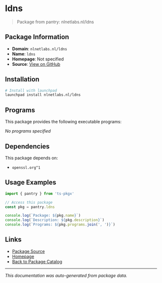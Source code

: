 # ldns

> Package from pantry: nlnetlabs.nl/ldns

## Package Information

- **Domain**: `nlnetlabs.nl/ldns`
- **Name**: `ldns`
- **Homepage**: Not specified
- **Source**: [View on GitHub](https://github.com/pkgxdev/pantry/tree/main/projects/nlnetlabs.nl/ldns/package.yml)

## Installation

```bash
# Install with launchpad
launchpad install nlnetlabs.nl/ldns
```

## Programs

This package provides the following executable programs:

*No programs specified*

## Dependencies

This package depends on:

- `openssl.org^1`

## Usage Examples

```typescript
import { pantry } from 'ts-pkgx'

// Access this package
const pkg = pantry.ldns

console.log(`Package: ${pkg.name}`)
console.log(`Description: ${pkg.description}`)
console.log(`Programs: ${pkg.programs.join(', ')}`)
```

## Links

- [Package Source](https://github.com/pkgxdev/pantry/tree/main/projects/nlnetlabs.nl/ldns/package.yml)
- [Homepage](#)
- [Back to Package Catalog](../../../package-catalog.md)

---

*This documentation was auto-generated from package data.*
